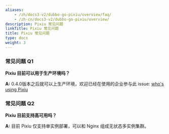 ```yaml
---
aliases:
    - /zh/docs3-v2/dubbo-go-pixiu/overview/faq/
    - /zh-cn/docs3-v2/dubbo-go-pixiu/overview/
description: Pixiu 常见问题
linkTitle: Pixiu 常见问题
title: Pixiu 常见问题
type: docs
weight: 3
---
```







### 常见问题 Q1
**Pixiu 目前可以用于生产环境吗？**

**A:** 
 0.4.0版本之后就可以上生产环境，欢迎已经在使用的企业参与此 issue: [who's using Pixiu](https://github.com/apache/dubbo-go-pixiu/issues/64)

### 常见问题 Q2
**Pixiu 目前支持高可用吗？**

**A:** 
 目前 Pixiu 仅支持单实例部署，可以和 Nginx 组成无状态多实例集群。